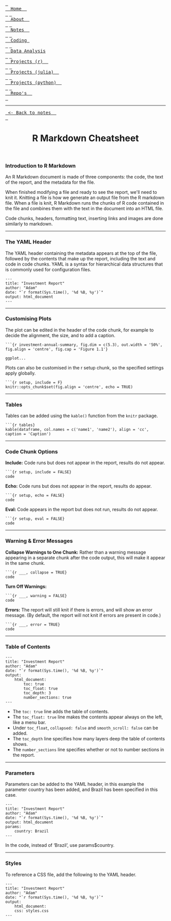 [<kbd> <br>  Home  <br> </kbd>](https://atcurry.github.io)
[<kbd> <br>  About  <br> </kbd>](https://atcurry.github.io/about.html)
[<kbd> <br>  Notes  <br> </kbd>](https://atcurry.github.io/notes.html)
[<kbd> <br>  Coding  <br> </kbd>](https://atcurry.github.io/coding.html)
[<kbd> <br>  Data Analysis <br> </kbd>](https://atcurry.github.io/data.html)
[<kbd> <br>  Projects (r)  <br> </kbd>](https://atcurry.github.io/rprojects.html)
[<kbd> <br>  Projects (julia)  <br> </kbd>](https://atcurry.github.io/juliaprojects.html)
[<kbd> <br>  Projects (python)  <br> </kbd>](https://atcurry.github.io)
[<kbd> <br>  Repo's  <br> </kbd>](https://atcurry.github.io/repos.html)

---

[<kbd> <- Back to notes  <br> </kbd>](https://atcurry.github.io/notes.html)

<div align="center"> <h1> R Markdown Cheatsheet </h1> </div> <br/>

### Introduction to R Markdown
An R Markdown document is made of three components: the code, the text of the report, and the metadata for the file.
    
When finished modifying a file and ready to see the report, we'll need to knit it. Knitting a file is how we generate an output file from the R markdown file. When a file is knit, R Markdown runs the chunks of R code contained in the file and combines them with the text in the document into an HTML file.

Code chunks, headers, formatting text, inserting links and images are done similarly to markdown.

---

### The YAML Header
The YAML header containing the metadata appears at the top of the file, followed by the contents that make up the report, including the text and code in code chunks. YAML is a syntax for hierarchical data structures that is commonly used for configuration files.
```
---
title: "Investment Report"
author: "Adam"
date: "`r format(Sys.time(), '%d %B, %y')`"
output: html_document
---
```

---

### Customising Plots
The plot can be edited in the header of the code chunk, for example to decide the alignment, the size, and to add a caption.
```
```{r investment-annual-summary, fig.dim = c(5.3), out.width = '50%', fig.align = 'centre', fig.cap = 'Figure 1.1'}

ggplot...
```

Plots can also be customised in the r setup chunk, so the specified settings apply globally.
```
```{r setup, include = F}
knitr::opts_chunk$set(fig.align = 'centre', echo = TRUE)
```

---

### Tables
Tables can be added using the `kable()` function from the `knitr` package.
```
```{r tables}
kable(dataframe, col.names = c('name1', 'name2'), align = 'cc', caption = 'Caption')
```

---

### Code Chunk Options
**Include:**
Code runs but does not appear in the report, results do not appear.
```
```{r setup, include = FALSE}
code
```

**Echo:**
Code runs but does not appear in the report, results do appear.
```
```{r setup, echo = FALSE}
code
```

**Eval:**
Code appears in the report but does not run, results do not appear.
```
```{r setup, eval = FALSE}
code
```

---

### Warning & Error Messages
**Collapse Warnings to One Chunk:**
Rather than a warning message appearing in a separate chunk after the code output, this will make it appear in the same chunk.
```
```{r ___, collapse = TRUE}
code
```

**Turn Off Warnings:**
```
```{r ___, warning = FALSE}
code
```

**Errors:**
The report will still knit if there is errors, and will show an error message. (By default, the report will not knit if errors are present in code.)
```
```{r ___, error = TRUE}
code
```
---

### Table of Contents
```
---
title: "Investment Report"
author: "Adam"
date: "`r format(Sys.time(), '%d %B, %y')`"
output: 
	html_document:
		toc: true
		toc_float: true
		toc_depth: 3
		number_sections: true
---
```
- The `toc: true` line adds the table of contents.
- The `toc_float: true` line makes the contents appear always on the left, like a menu bar.
- Under `toc_float`, `collapsed: false` and `smooth_scroll: false` can be added.
- The `toc_depth` line specifies how many layers deep the table of contents shows.
- The `number_sections` line specifies whether or not to number sections in the report.

---

### Parameters
Parameters can be added to the YAML header, in this example the parameter country has been added, and Brazil has been specified in this case.
```
---
title: "Investment Report"
author: "Adam"
date: "`r format(Sys.time(), '%d %B, %y')`"
output: html_document
params:
	country: Brazil
---
```
In the code, instead of ‘Brazil’, use params$country.

---

### Styles
To reference a CSS file, add the following to the YAML header.
```
---
title: "Investment Report"
author: "Adam"
date: "`r format(Sys.time(), '%d %B, %y')`"
output:
	html_document:
	css: styles.css
---
```